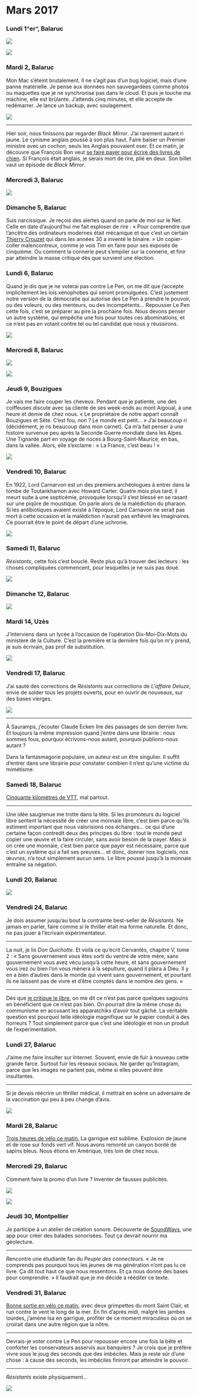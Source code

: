 # Mars 2017



### Lundi 1^er^, Balaruc

![](https://tcrouzet.com/images_tc/2017/04/20170301a.jpg)

![](https://tcrouzet.com/images_tc/2017/04/20170301b.jpg)

### Mardi 2, Balaruc

Mon Mac s’éteint brutalement. Il ne s’agit pas d’un bug logiciel, mais d’une panne matérielle. Je pense aux données non sauvegardées comme photos ou maquettes que je ne synchronise pas dans le cloud. Et puis je touche ma machine, elle est brûlante. J’attends cinq minutes, et elle accepte de redémarrer. Je lance un backup, avec soulagement.

![](https://tcrouzet.com/images_tc/2017/04/20170302a.jpg)

---

Hier soir, nous finissons par regarder *Black Mirror*. J’ai rarement autant ri jaune. Le cynisme anglais poussé à son plus haut. Faire baiser un Premier ministre avec un cochon, seuls les Anglais pouvaient oser. Et ce matin, je découvre que François Bon veut [se faire payer pour écrire des livres de chien](http://www.tierslivre.net/spip/spip.php?article4395). Si François était anglais, je serais mort de rire, plié en deux. Son billet vaut un épisode de *Black Mirror*.

### Mercredi 3, Balaruc

![](https://tcrouzet.com/images_tc/2017/04/20170303a.jpg)

### Dimanche 5, Balaruc

Suis narcissique. Je reçois des alertes quand on parle de moi sur le Net. Celle en date d’aujourd’hui me fait exploser de rire : « Pour comprendre que l’ancêtre des ordinateurs modernes était mécanique et que c’est un certain [Thierry Crouzet](http://owni.fr/author/thierrycrouzet/) qui dans les années 30 a inventé le binaire. » Un copier-coller malencontreux, comme je vois Tim en faire pour ses exposés de cinquième. Ou comment la connerie peut s’empiler sur la connerie, et finir par atteindre la masse critique dès que survient une élection.

### Lundi 6, Balaruc

Quand je dis que je ne voterai pas contre Le Pen, on me dit que j’accepte implicitement les lois xénophobes qui seront promulguées. C’est justement notre version de la démocratie qui autorise des Le Pen à prendre le pouvoir, ou des voleurs, ou des menteurs, ou des incompétents… Repousser Le Pen cette fois, c’est se préparer au pire la prochaine fois. Nous devons penser un autre système, qui empêche une fois pour toutes ces abominations, et ce n’est pas en votant contre tel ou tel candidat que nous y réussirons.

![](https://tcrouzet.com/images_tc/2017/04/20170306a.jpg)

### Mercredi 8, Balaruc

![](https://tcrouzet.com/images_tc/2017/04/20170308a.jpg)

![](https://tcrouzet.com/images_tc/2017/04/20170308b.jpg)

### Jeudi 9, Bouzigues

Je vais me faire couper les cheveux. Pendant que je patiente, une des coiffeuses discute avec sa cliente de ses week-ends au mont Aigoual, à une heure et demie de chez nous. « Le propriétaire de notre appart connaît Bouzigues et Sète. C’est fou, non ? Le monde est petit… » J’ai beaucoup ri (décidément, je ris beaucoup dans mon carnet). Ça m’a fait penser à une histoire survenue peu après la Seconde Guerre mondiale dans les Alpes. Une Tignarde part en voyage de noces à Bourg-Saint-Maurice, en bas, dans la vallée. Alors, elle s’exclame : « La France, c’est beau ! »

![](https://tcrouzet.com/images_tc/2017/04/20170309a.jpg)

### Vendredi 10, Balaruc

En 1922, Lord Carnarvon est un des premiers archéologues à entrer dans la tombe de Toutankhamon avec Howard Carter. Quatre mois plus tard, il meurt suite à une septicémie, provoquée lorsqu’il s’est blessé en se rasant sur une piqûre de moustique. On parle alors de la malédiction du pharaon. Si les antibiotiques avaient existé à l’époque, Lord Carnavon ne serait pas mort à cette occasion et la malédiction n’aurait pas enfiévré les imaginaires. Ce pourrait être le point de départ d’une uchronie.

![](https://tcrouzet.com/images_tc/2017/04/20170310a.jpg)

### Samedi 11, Balaruc

*Résistants*, cette fois c’est bouclé. Reste plus qu’à trouver des lecteurs : les choses compliquées commencent, pour lesquelles je ne suis pas doué.

![](https://tcrouzet.com/images_tc/2017/04/20170311a.jpg)

### Dimanche 12, Balaruc

![](https://tcrouzet.com/images_tc/2017/04/20170312a.jpg)

### Mardi 14, Uzès

J’interviens dans un lycée à l’occasion de l’opération Dix-Moi-Dix-Mots du ministère de la Culture. C’est la première et la dernière fois qu’on m’y prend, je suis écrivain, pas prof de substitution.

![](https://tcrouzet.com/images_tc/2017/04/20170314a.jpg)

### Vendredi 17, Balaruc

J’ai sauté des corrections de *Résistants* aux corrections de *L’affaire Deluze*, envie de solder tous les projets ouverts, pour en ouvrir de nouveaux, sur des bases vierges.

![](https://tcrouzet.com/images_tc/2017/04/20170317a.jpg)

---

À Sauramps, j’écouter Claude Ecken lire des passages de son dernier livre. Et toujours la même impression quand j’entre dans une librairie : nous sommes fous, pourquoi écrivons-nous autant, pourquoi publions-nous autant ?

Dans la fantasmagorie populaire, un auteur est un être singulier. Il suffit d’entrer dans une librairie pour constater combien il n’est qu’une victime du mimétisme.

### Samedi 18, Balaruc

[Cinquante kilomètres de VTT](https://www.strava.com/activities/904623181), mal partout.

---

Une idée saugrenue me trotte dans la tête. Si les promoteurs du logiciel libre sentent la nécessité de créer une monnaie libre, c’est bien parce qu’ils estiment important que nous valorisions nos échanges… ce qui d’une certaine façon contredit deux des principes du libre : tout le monde peut copier une œuvre et la faire circuler, sans avoir besoin de la payer. Mais si on crée une monnaie, c’est bien parce que payer est nécessaire, parce que c’est un système qui a fait ses preuves… et donc, donner nos logiciels, nos œuvres, n’a tout simplement aucun sens. Le libre poussé jusqu’à la monnaie entraîne sa négation.

### Lundi 20, Balaruc

![](https://tcrouzet.com/images_tc/2017/04/20170320a.jpg)

### Vendredi 24, Balaruc

Je dois assumer jusqu’au bout la contrainte best-seller de *Résistants*. Ne jamais en parler, faire comme si le thriller était ma forme naturelle. Et donc, ne pas jouer à l’écrivain expérimentateur.

---

La nuit, je lis *Don Quichotte*. Et voilà ce qu’écrit Cervantès, chapitre V, tome 2 : « Sans gouvernement vous êtes sorti du ventre de votre mère, sans gouvernement vous avez vécu jusqu’à cette heure, et sans gouvernement vous irez ou bien l’on vous mènera à la sépulture, quand il plaira à Dieu. Il y en a bien d’autres dans le monde qui vivent sans gouvernement, et pourtant ils ne laissent pas de vivre et d’être comptés dans le nombre des gens. »

---

Dès que [je critique le libre](https://tcrouzet.com/2017/03/24/faut-il-continuer-a-enrichir-wikipedia-si-ca-profite-a-google/), on me dit ce n’est pas parce quelques sagouins en bénéficient que ce n’est pas bien. On pourrait dire la même chose du communisme en accusant les apparatchiks d’avoir tout gâché. La véritable question est pourquoi telle idéologie magnifique sur le papier conduit à des horreurs ? Tout simplement parce que c’est une idéologie et non un produit de l’expérimentation.

### Lundi 27, Balaruc

J’aime me faire insulter sur Internet. Souvent, envie de fuir à nouveau cette grande farce. Surtout fuir les réseaux sociaux. Ne garder qu’Instagram, parce que les images ne parlent pas, même si elles peuvent être insultantes.

---

Si je devais réécrire un thriller médical, il mettrait en scène un adversaire de la vaccination qui peu à peu change d’avis.

![](https://tcrouzet.com/images_tc/2017/04/20170327a.jpg)

### Mardi 28, Balaruc

[Trois heures de vélo ce matin.](https://www.strava.com/activities/917771685) La garrigue est sublime. Explosion de jaune et de rose sur fonds vert vif. Nous avons remonté un canyon bordé de sapins bleus. Nous étions en Amérique, très loin de chez nous.

### Mercredi 29, Balaruc

Comment faire la promo d’un livre ? Inventer de fausses publicités.

![](https://tcrouzet.com/images_tc/2017/04/cuisine.jpg)

![](https://tcrouzet.com/images_tc/2017/04/20170329a.jpg)

### Jeudi 30, Montpellier

Je participe à un atelier de création sonore. Découverte de [SoundWays](http://www.soundways.eu/web/), une app pour créer des balades sonorisées. Tout ça devrait nourrir ma géolecture.

---

Rencontre une étudiante fan du *Peuple des connecteurs*. « Je ne comprends pas pourquoi tous les jeunes de ma génération n’ont pas lu ce livre. Ça dit tout haut ce que nous ressentons. Et ça nous donne des bases pour comprendre. » Il faudrait que je me décide à rééditer ce texte.

### Vendredi 31, Balaruc

[Bonne sortie en vélo ce matin](https://www.strava.com/activities/921850530), avec deux grimpettes du mont Saint Clair, et run contre le vent le long de la mer. En fin d’après midi, malgré les jambes lourdes, j’amène Isa en garrigue, profiter de ce moment miraculeux où on se croirait dans une autre région que la nôtre.

---

Devrais-je voter contre Le Pen pour repousser encore une fois la bête et conforter les conservateurs asservis aux banquiers ? Je crois que je préfère vivre sous le joug des seconds que des imbéciles. Mais je reste sûr d’une chose : à cause des seconds, les imbéciles finiront par atteindre le pouvoir.

---

*Résistants* existe physiquement…

![](https://tcrouzet.com/images_tc/2017/04/20170331a.jpg)